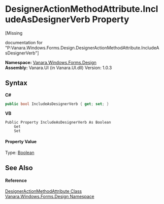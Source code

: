# DesignerActionMethodAttribute.IncludeAsDesignerVerb Property 
 

\[Missing <summary> documentation for "P:Vanara.Windows.Forms.Design.DesignerActionMethodAttribute.IncludeAsDesignerVerb"\]

**Namespace:**&nbsp;<a href="47183544-7c44-c1e2-cf57-c68e49a55933">Vanara.Windows.Forms.Design</a><br />**Assembly:**&nbsp;Vanara.UI (in Vanara.UI.dll) Version: 1.0.3

## Syntax

**C#**<br />
``` C#
public bool IncludeAsDesignerVerb { get; set; }
```

**VB**<br />
``` VB
Public Property IncludeAsDesignerVerb As Boolean
	Get
	Set
```


#### Property Value
Type: <a href="http://msdn2.microsoft.com/en-us/library/a28wyd50" target="_blank">Boolean</a>

## See Also


#### Reference
<a href="56054116-13de-3468-43fe-06cacd6d1a6a">DesignerActionMethodAttribute Class</a><br /><a href="47183544-7c44-c1e2-cf57-c68e49a55933">Vanara.Windows.Forms.Design Namespace</a><br />